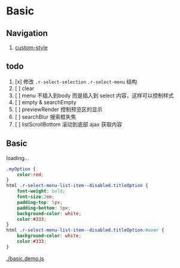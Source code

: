 # Basic

## Navigation

1. [custom-style](./custom-style.md)

## todo

1. [x] 修改 `.r-select-selection` `.r-select-menu` 结构
2. [ ] clear
3. [ ] menu 不插入到body 而是插入到 select 内容，这样可以控制样式
4. [ ] empty & searchEmpty
5. [ ] previewRender 控制预览区的显示
6. [ ] searchBlur 搜索框失焦
7. [ ] listScrollBottom 滚动到底部 ajax 获取内容

## Basic

<div id="example__basic_node" class="fast-flow-demo">loading...</div>

````css
.myOption {
    color:red;
}
html .r-select-menu-list-item--disabled.titleOption {
    font-weight: bold;
    font-size:2em;
    padding-top: 5px;
    padding-bottom: 5px;
    background-color: white;
    color:#333;
}
html .r-select-menu-list-item--disabled.titleOption:hover {
    background-color: white;
    color:#333;
}
````

<!--MR-R {
    type: "pre",
    file: './basic.demo.js'
} -->
[./basic.demo.js](./basic.demo.js)
